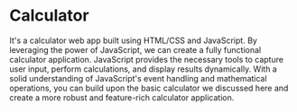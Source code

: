 # Calculator
It's a calculator web app built using HTML/CSS and JavaScript.
By leveraging the power of JavaScript, we can create a fully functional calculator application. JavaScript provides the necessary tools to capture user input, perform calculations, and display results dynamically. With a solid understanding of JavaScript's event handling and mathematical operations, you can build upon the basic calculator we discussed here and create a more robust and feature-rich calculator application.
